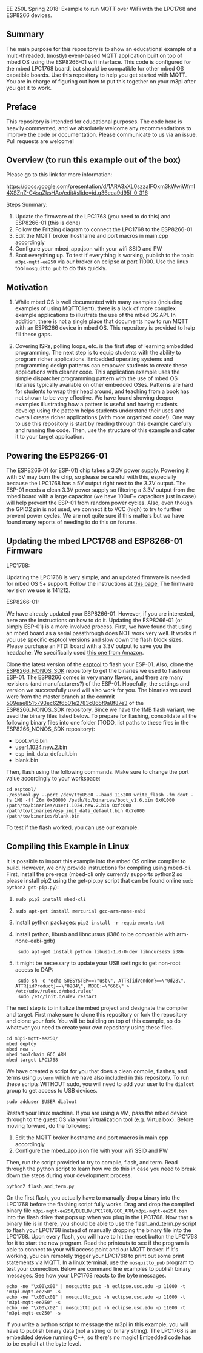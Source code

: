 EE 250L Spring 2018: Example to run MQTT over WiFi with the LPC1768 and ESP8266 
devices.

## Summary

The main purpose for this repository is to show an educational example of a
multi-threaded, (mostly) event-based MQTT application built on top of mbed OS 
using the ESP8266-01 wifi interface. This code is configured for the mbed 
LPC1768 board, but should be compatible for other mbed OS capatible boards. Use
this repository to help you get started with MQTT. You are in charge of figuring
out how to put this together on your m3pi after you get it to work.

## Preface

This repository is intended for educational purposes. The code here is heavily
commented, and we absolutely welcome any recommendations to improve the code or 
documentation. Please communicate to us via an issue. Pull requests are welcome!

## Overview (to run this example out of the box)

Please go to this link for more information:

https://docs.google.com/presentation/d/1ARA3xXL0szzalFOxm3kWwiWfmI4XSZnZ-C4sqZksHAo/edit#slide=id.g36eca9d95f_0_316

Steps Summary:

1) Update the firmware of the LPC1768 (you need to do this) and ESP8266-01 (this
is done)
2) Follow the Fritzing diagram to connect the LPC1768 to the ESP8266-01
3) Edit the MQTT broker hostname and port macros in main.cpp accordingly
4) Configure your mbed_app.json with your wifi SSID and PW
7) Boot everything up. To test if everything is working, publish to the topic
`m3pi-mqtt-ee250` via our broker on eclipse at port 11000. Use the linux tool
`mosquitto_pub` to do this quickly.

## Motivation

1) While mbed OS is well documented with many examples (including examples of
using MQTTClient), there is a lack of more complex example applications to 
illustrate the use of the mbed OS API. In addition, there is not a single 
place that documents how to run MQTT with an ESP8266 device in mbed OS. This
repository is provided to help fill these gaps.

2) Covering ISRs, polling loops, etc. is the first step of learning embedded 
programming. The next step is to equip students with the ability to program 
richer applications. Embedded operating systems and programming design patterns 
can empower students to create these applications with cleaner code. This 
application example uses the simple dispatcher programming pattern with the use 
of mbed OS libraries typically available on other embedded OSes. Patterns are
hard for students to wrap their head around, and teaching from a book has not 
shown to be very effective. We have found showing deeper examples illustrating 
how a pattern is useful and having students develop using the pattern helps 
students understand their uses and overall create richer applications (with
more organized code!). One way to use this repository is start by reading 
through this example carefully and running the code. Then, use the structure
of this example and cater it to your target application.

## Powering the ESP8266-01

The ESP8266-01 (or ESP-01) chip takes a 3.3V power supply. Powering it with 5V
may burn the chip, so please be careful with this, especially because the 
LPC1768 has a 5V output right next to the 3.3V output. The ESP-01 needs a clean 
3.3V power supply so filtering a 3.3V output from the mbed board with a large 
capacitor (we have 100uF+ capacitors just in case) will help prevent the ESP-01 
from random power cycles. Also, even though the GPIO2 pin is not used, we 
connect it to VCC (high) to try to further prevent power cycles. We are not 
quite sure if this matters but we have found many reports of needing to do this 
on forums.

## Updating the mbed LPC1768 and ESP8266-01 Firmware

LPC1768:

Updating the LPC1768 is very simple, and an updated firmware is needed for 
mbed OS 5+ support. Follow the instructions at 
[this page.](https://os.mbed.com/handbook/Firmware-LPC1768-LPC11U24)
The firmware revision we use is 141212.

ESP8266-01:

We have already updated your ESP8266-01. However, if you are interested, here 
are the instructions on how to do it. Updating the ESP8266-01 (or simply ESP-01) 
is a more involved process. First, we have found that
using an mbed board as a serial passthrough does NOT work very well. It works if
you use specific esptool versions and slow down the flash block sizes. Please 
purchase an FTDI board with a 3.3V output to save you the headache. We 
specifically used
[this one from Amazon](https://www.amazon.com/KEDSUM-CP2102-Module-Download-Converter/dp/B009T2ZR6W). 

Clone the latest version of the 
[esptool](https://github.com/espressif/esptool) to flash your ESP-01. Also, 
clone the 
[ESP8266_NONOS_SDK](https://github.com/espressif/ESP8266_NONOS_SDK) repository 
to get the binaries we used to flash our ESP-01. The ESP8266 comes in very many 
flavors, and there are many revisions (and manufacturers?) of the ESP-01. 
Hopefully, the settings and version we successfully used will also work for you. 
The binaries we used were from the master branch at the commit 
[509eae8515793ec62f6501e2783c865f9a8f87e3](https://github.com/espressif/ESP8266_NONOS_SDK/tree/509eae8515793ec62f6501e2783c865f9a8f87e3)
of the ESP8266_NONOS_SDK repository. Since we have the 1MB flash variant, we 
used the binary files listed below. To prepare for flashing, consolidate all the 
following binary files into one folder (TODO, list paths to these files in the
ESP8266_NONOS_SDK repository):

* boot_v1.6.bin
* user1.1024.new.2.bin
* esp_init_data_default.bin
* blank.bin

Then, flash using the following commands. Make sure to change the port value
accordingly to your workspace:

    cd esptool/
    ./esptool.py --port /dev/ttyUSB0 --baud 115200 write_flash -fm dout -fs 1MB -ff 26m 0x00000 /path/to/binaries/boot_v1.6.bin 0x01000 /path/to/binaries/user1.1024.new.2.bin 0xfc000 /path/to/binaries/esp_init_data_default.bin 0x7e000 /path/to/binaries/blank.bin

To test if the flash worked, you can use our example.

## Compiling this Example in Linux

It is possible to import this example into the mbed OS online compiler to
build. However, we only provide instructions for compiling using mbed-cli. 
First, install the pre-reqs (mbed-cli only currently supports python2 so please
install pip2 using the get-pip.py script that can be found online 
`sudo python2 get-pip.py`):

1. `sudo pip2 install mbed-cli`
2. `sudo apt-get install mercurial gcc-arm-none-eabi`
3. Install python packages: `pip2 install -r requirements.txt`
4. Install python, libusb and libncursus (i386 to be compatible with arm-none-eabi-gdb)
    
        sudo apt-get install python libusb-1.0-0-dev libncurses5:i386

5. It might be necessary to update your USB settings to get non-root access to DAP:

        sudo sh -c 'echo SUBSYSTEM==\"usb\", ATTR{idVendor}==\"0d28\", ATTR{idProduct}==\"0204\", MODE:=\"666\" > /etc/udev/rules.d/mbed.rules' 
        sudo /etc/init.d/udev restart 

The next step is to initialize the mbed project and designate the compiler and
target. First make sure to clone this repository or fork the repository and 
clone your fork. You will be building on top of this example, so do whatever you
need to create your own repository using these files.

```
cd m3pi-mqtt-ee250/
mbed deploy
mbed new .
mbed toolchain GCC_ARM
mbed target LPC1768
```

We have created a script for you that does a clean compile, flashes, and terms
using `pyterm` which we have also included in this repository. To run these 
scripts WITHOUT sudo, you will need to add your user to the `dialout` group to
get access to USB devices.

    sudo adduser $USER dialout

Restart your linux machine. If you are using a VM, pass the mbed device through
to the guest OS via your Virtualization tool (e.g. Virtualbox). Before moving
forward, do the following:

1) Edit the MQTT broker hostname and port macros in main.cpp accordingly
2) Configure the mbed_app.json file with your wifi SSID and PW

Then, run the script provided to try to compile, flash, and term. Read through 
the python script to learn how we do this in case you need to break down the 
steps during your development process.

    python2 flash_and_term.py

On the first flash, you actually have to manually drop a binary into the LPC1768
before the flashing script fully works. Drag and drop the compiled binary file 
`m3pi-mqtt-ee250/BUILD/LPC1768/GCC_ARM/m3pi-mqtt-ee250.bin` into the flash drive
that pops up when you plug in the LPC1768. Now that a binary file is in there,
you should be able to use the flash_and_term.py script to flash your LPC1768 
instead of manually dropping the binary file into the LPC1768. Upon every flash,
you will have to hit the reset button the LPC1768 for it to start the new
program. Read the printouts to see if the program is able to connect to your
wifi access point and our MQTT broker. If it's working, you can remotely trigger
your LPC1768 to print out some print statements via MQTT. In a linux terminal,
use the `mosquitto_pub` program to test your connection. Below are command line
examples to publish binary messages. See how your LPC1768 reacts to the byte
messages. 

    echo -ne "\x00\x00" | mosquitto_pub -h eclipse.usc.edu -p 11000 -t "m3pi-mqtt-ee250" -s
    echo -ne "\x00\x01" | mosquitto_pub -h eclipse.usc.edu -p 11000 -t "m3pi-mqtt-ee250" -s
    echo -ne "\x00\x02" | mosquitto_pub -h eclipse.usc.edu -p 11000 -t "m3pi-mqtt-ee250" -s

If you write a python script to message the m3pi in this example, you will have
to publish binary data (not a string or binary string). The LPC1768 is an 
embedded device running C++, so there's no magic! Embedded code has to be 
explicit at the byte level.


